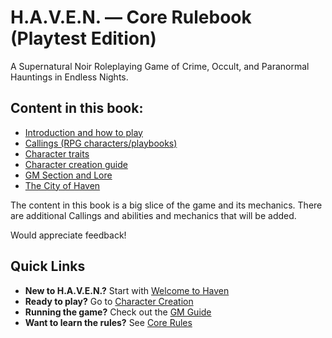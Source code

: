 # H.A.V.E.N. — Core Rulebook (Playtest Edition)

A Supernatural Noir Roleplaying Game of Crime, Occult, and Paranormal Hauntings in Endless Nights.

## Content in this book:

- [Introduction and how to play](#/worlds/haven/Welcome-to-Haven.md)
- [Callings (RPG characters/playbooks)](Callings.md)
- [Character traits](Character-Traits.md)
- [Character creation guide](Character-Creation.md)
- [GM Section and Lore](GM-Guide.md)
- [The City of Haven](The-City-of-Haven.md)

The content in this book is a big slice of the game and its mechanics. There are additional Callings and abilities and mechanics that will be added.

Would appreciate feedback!

## Quick Links

- **New to H.A.V.E.N.?** Start with [Welcome to Haven](Welcome-to-Haven.md)
- **Ready to play?** Go to [Character Creation](Character-Creation.md)
- **Running the game?** Check out the [GM Guide](GM-Guide.md)
- **Want to learn the rules?** See [Core Rules](Core-Rules.md)
